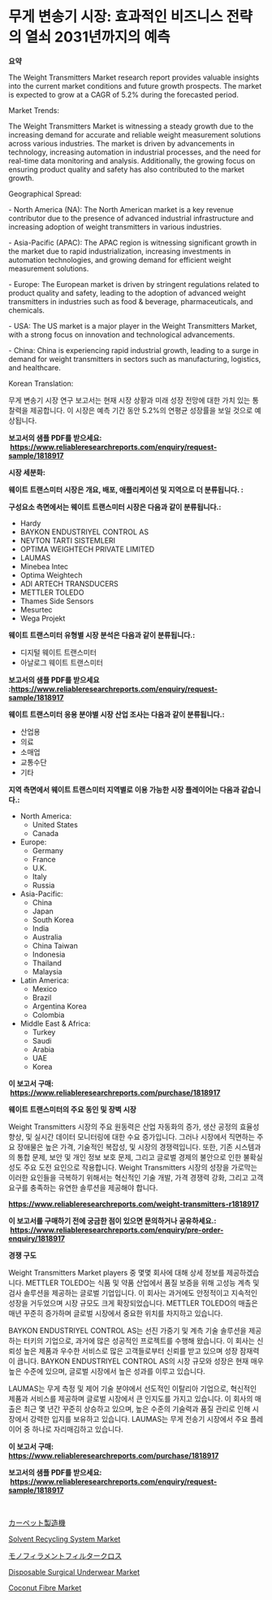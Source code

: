 <p><h1>무게 변송기 시장: 효과적인 비즈니스 전략의 열쇠 2031년까지의 예측</h1></p><p><strong>요약</strong></p>
<p><p>The Weight Transmitters Market research report provides valuable insights into the current market conditions and future growth prospects. The market is expected to grow at a CAGR of 5.2% during the forecasted period. </p><p>Market Trends:</p><p>The Weight Transmitters Market is witnessing a steady growth due to the increasing demand for accurate and reliable weight measurement solutions across various industries. The market is driven by advancements in technology, increasing automation in industrial processes, and the need for real-time data monitoring and analysis. Additionally, the growing focus on ensuring product quality and safety has also contributed to the market growth.</p><p>Geographical Spread:</p><p>- North America (NA): The North American market is a key revenue contributor due to the presence of advanced industrial infrastructure and increasing adoption of weight transmitters in various industries.</p><p>- Asia-Pacific (APAC): The APAC region is witnessing significant growth in the market due to rapid industrialization, increasing investments in automation technologies, and growing demand for efficient weight measurement solutions.</p><p>- Europe: The European market is driven by stringent regulations related to product quality and safety, leading to the adoption of advanced weight transmitters in industries such as food & beverage, pharmaceuticals, and chemicals.</p><p>- USA: The US market is a major player in the Weight Transmitters Market, with a strong focus on innovation and technological advancements.</p><p>- China: China is experiencing rapid industrial growth, leading to a surge in demand for weight transmitters in sectors such as manufacturing, logistics, and healthcare.</p><p>Korean Translation:</p><p>무게 변송기 시장 연구 보고서는 현재 시장 상황과 미래 성장 전망에 대한 가치 있는 통찰력을 제공합니다. 이 시장은 예측 기간 동안 5.2%의 연평균 성장률을 보일 것으로 예상됩니다.</p></p>
<p><strong>보고서의 샘플 PDF를 받으세요: &nbsp;<a href="https://www.reliableresearchreports.com/enquiry/request-sample/1818917">https://www.reliableresearchreports.com/enquiry/request-sample/1818917</a></strong></p>
<p><strong>시장 세분화:</strong></p>
<p><strong> 웨이트 트랜스미터 시장은 개요, 배포, 애플리케이션 및 지역으로 더 분류됩니다. :</strong></p>
<p><strong>구성요소 측면에서는 웨이트 트랜스미터 시장은 다음과 같이 분류됩니다.:</strong></p>
<p><ul><li>Hardy</li><li>BAYKON ENDUSTRIYEL CONTROL AS</li><li>NEVTON TARTI SISTEMLERI</li><li>OPTIMA WEIGHTECH PRIVATE LIMITED</li><li>LAUMAS</li><li>Minebea Intec</li><li>Optima Weightech</li><li>ADI ARTECH TRANSDUCERS</li><li>METTLER TOLEDO</li><li>Thames Side Sensors</li><li>Mesurtec</li><li>Wega Projekt</li></ul></p>
<p><strong> 웨이트 트랜스미터 유형별 시장 분석은 다음과 같이 분류됩니다.:</strong></p>
<p><ul><li>디지털 웨이트 트랜스미터</li><li>아날로그 웨이트 트랜스미터</li></ul></p>
<p><strong>보고서의 샘플 PDF를 받으세요 :<a href="https://www.reliableresearchreports.com/enquiry/request-sample/1818917">https://www.reliableresearchreports.com/enquiry/request-sample/1818917</a></strong></p>
<p><strong> 웨이트 트랜스미터 응용 분야별 시장 산업 조사는 다음과 같이 분류됩니다.:</strong></p>
<p><ul><li>산업용</li><li>의료</li><li>소매업</li><li>교통수단</li><li>기타</li></ul></p>
<p><strong>지역 측면에서 웨이트 트랜스미터 지역별로 이용 가능한 시장 플레이어는 다음과 같습니다.:</strong></p>
<p><ul>
    <li>
        North America:
        <ul>
            <li>United States</li>
            <li>Canada</li>
        </ul>
    </li>
    <li>
        Europe:
        <ul>
            <li>Germany</li>
            <li>France</li>
            <li>U.K.</li>
            <li>Italy</li>
            <li>Russia</li>
        </ul>
    </li>
    <li>
        Asia-Pacific:
        <ul>
            <li>China</li>
            <li>Japan</li>
            <li>South Korea</li>
            <li>India</li>
            <li>Australia</li>
            <li>China Taiwan</li>
            <li>Indonesia</li>
            <li>Thailand</li>
            <li>Malaysia</li>
        </ul>
    </li>
    <li>
        Latin America:
        <ul>
            <li>Mexico</li>
            <li>Brazil</li>
            <li>Argentina Korea</li>
            <li>Colombia</li>
        </ul>
    </li>
    <li>
        Middle East & Africa:
        <ul>
            <li>Turkey</li>
            <li>Saudi</li>
            <li>Arabia</li>
            <li>UAE</li>
            <li>Korea</li>
        </ul>
    </li>
    </ul></p>
<p><strong>이 보고서 구매: &nbsp;<a href="https://www.reliableresearchreports.com/purchase/1818917">https://www.reliableresearchreports.com/purchase/1818917</a></strong></p>
<p><strong>웨이트 트랜스미터의 주요 동인 및 장벽 시장</strong></p>
<p><p>Weight Transmitters 시장의 주요 원동력은 산업 자동화의 증가, 생산 공정의 효율성 향상, 및 실시간 데이터 모니터링에 대한 수요 증가입니다. 그러나 시장에서 직면하는 주요 장애물은 높은 가격, 기술적인 복잡성, 및 시장의 경쟁력입니다. 또한, 기존 시스템과의 통합 문제, 보안 및 개인 정보 보호 문제, 그리고 글로벌 경제의 불안으로 인한 불확실성도 주요 도전 요인으로 작용합니다. Weight Transmitters 시장의 성장을 가로막는 이러한 요인들을 극복하기 위해서는 혁신적인 기술 개발, 가격 경쟁력 강화, 그리고 고객 요구를 충족하는 유연한 솔루션을 제공해야 합니다.</p></p>
<p><strong><a href="https://www.reliableresearchreports.com/weight-transmitters-r1818917">https://www.reliableresearchreports.com/weight-transmitters-r1818917</a></strong></p>
<p><strong>이 보고서를 구매하기 전에 궁금한 점이 있으면 문의하거나 공유하세요.: &nbsp;<a href="https://www.reliableresearchreports.com/enquiry/pre-order-enquiry/1818917">https://www.reliableresearchreports.com/enquiry/pre-order-enquiry/1818917</a></strong></p>
<p><strong>경쟁 구도</strong></p>
<p><p>Weight Transmitters Market players 중 몇몇 회사에 대해 상세 정보를 제공하겠습니다. METTLER TOLEDO는 식품 및 약품 산업에서 품질 보증을 위해 고성능 계측 및 검사 솔루션을 제공하는 글로벌 기업입니다. 이 회사는 과거에도 안정적이고 지속적인 성장을 거두었으며 시장 규모도 크게 확장되었습니다. METTLER TOLEDO의 매출은 매년 꾸준히 증가하며 글로벌 시장에서 중요한 위치를 차지하고 있습니다.</p><p>BAYKON ENDUSTRIYEL CONTROL AS는 선진 가중기 및 계측 기술 솔루션을 제공하는 터키의 기업으로, 과거에 많은 성공적인 프로젝트를 수행해 왔습니다. 이 회사는 신뢰성 높은 제품과 우수한 서비스로 많은 고객들로부터 신뢰를 받고 있으며 성장 잠재력이 큽니다. BAYKON ENDUSTRIYEL CONTROL AS의 시장 규모와 성장은 현재 매우 높은 수준에 있으며, 글로벌 시장에서 높은 성과를 이루고 있습니다.</p><p>LAUMAS는 무게 측정 및 제어 기술 분야에서 선도적인 이탈리아 기업으로, 혁신적인 제품과 서비스를 제공하며 글로벌 시장에서 큰 인지도를 가지고 있습니다. 이 회사의 매출은 최근 몇 년간 꾸준히 상승하고 있으며, 높은 수준의 기술력과 품질 관리로 인해 시장에서 강력한 입지를 보유하고 있습니다. LAUMAS는 무게 전송기 시장에서 주요 플레이어 중 하나로 자리매김하고 있습니다.</p></p>
<p><strong>이 보고서 구매: &nbsp; <a href="https://www.reliableresearchreports.com/purchase/1818917">https://www.reliableresearchreports.com/purchase/1818917</a></strong></p>
<p><strong>보고서의 샘플 PDF를 받으세요: &nbsp;<a href="https://www.reliableresearchreports.com/enquiry/request-sample/1818917">https://www.reliableresearchreports.com/enquiry/request-sample/1818917</a></strong><strong></strong></p>
<p>&nbsp;</p>
<p><p><a href="https://github.com/jkjreqjscoxx7/Market-Research-Report-List-1/blob/main/707257132129.md">カーペット製造機</a></p><p><a href="https://github.com/yoshih12/Market-Research-Report-List-3/blob/main/solvent-recycling-system-market.md">Solvent Recycling System Market</a></p><p><a href="https://github.com/hilmi-2a/Market-Research-Report-List-1/blob/main/200822032131.md">モノフィラメントフィルタークロス</a></p><p><a href="https://automatic-knee-4c7.notion.site/Disposable-Surgical-Underwear-Market-Furnishes-Information-on-Market-Share-Market-Trends-and-Marke-5fd961f7eaf642b5b01a487e1369476e">Disposable Surgical Underwear Market</a></p><p><a href="https://issuu.com/reportprime-2/docs/coconut-fibre-market-size-2030.pptx">Coconut Fibre Market</a></p></p>
